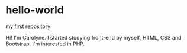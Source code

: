 # hello-world
my first repository

Hi! I'm Carolyne. I started studying front-end by myself, HTML, CSS and Bootstrap. 
I'm interested in PHP.
